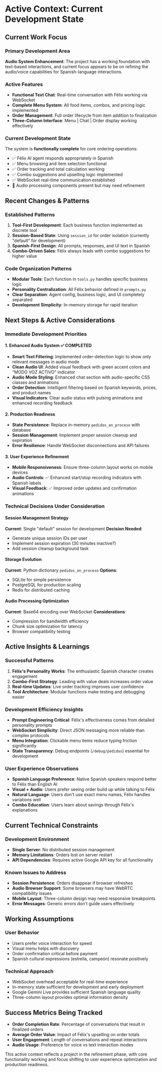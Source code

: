 # Active Context: Current Development State

## Current Work Focus

### Primary Development Area
**Audio System Enhancement**: The project has a working foundation with text-based interactions, and current focus appears to be on refining the audio/voice capabilities for Spanish-language interactions.

### Active Features
- **Functional Text Chat**: Real-time conversation with Félix working via WebSocket
- **Complete Menu System**: All food items, combos, and pricing logic implemented
- **Order Management**: Full order lifecycle from item addition to finalization
- **Three-Column Interface**: Menu | Chat | Order display working effectively

### Current Development State
The system is **functionally complete** for core ordering operations:
- ✅ Félix AI agent responds appropriately in Spanish
- ✅ Menu browsing and item selection functional
- ✅ Order tracking and total calculation working
- ✅ Combo suggestions and upselling logic implemented
- ✅ WebSocket real-time communication established
- 🔄 Audio processing components present but may need refinement

## Recent Changes & Patterns

### Established Patterns
1. **Tool-First Development**: Each business function implemented as discrete tool
2. **Session-Based State**: Using `session_id` for order isolation (currently "default" for development)
3. **Spanish-First Design**: All prompts, responses, and UI text in Spanish
4. **Combo-Driven Sales**: Félix always leads with combo suggestions for higher value

### Code Organization Patterns
- **Modular Tools**: Each function in `tools.py` handles specific business logic
- **Personality Centralization**: All Félix behavior defined in `prompts.py`
- **Clear Separation**: Agent config, business logic, and UI completely separated
- **Development Simplicity**: In-memory storage for rapid iteration

## Next Steps & Active Considerations

### Immediate Development Priorities

#### 1. Enhanced Audio System ✅ COMPLETED
- **Smart Text Filtering**: Implemented order-detection logic to show only relevant messages in audio mode
- **Clean Audio UI**: Added visual feedback with green accent colors and "MODO VOZ ACTIVO" indicator
- **Audio Mode Styling**: Enhanced chat section with audio-specific CSS classes and animations
- **Order Detection**: Intelligent filtering based on Spanish keywords, prices, and product names
- **Visual Indicators**: Clear audio status with pulsing animations and enhanced recording feedback

#### 2. Production Readiness
- **State Persistence**: Replace in-memory `pedidos_en_proceso` with database
- **Session Management**: Implement proper session cleanup and expiration
- **Error Resilience**: Handle WebSocket disconnections and API failures

#### 3. User Experience Refinement
- **Mobile Responsiveness**: Ensure three-column layout works on mobile devices
- **Audio Controls**: ✅ Enhanced start/stop recording indicators with Spanish labels
- **Visual Feedback**: ✅ Improved order updates and confirmation animations

### Technical Decisions Under Consideration

#### Session Management Strategy
**Current**: Single "default" session for development
**Decision Needed**: 
- Generate unique session IDs per user
- Implement session expiration (30 minutes inactive?)
- Add session cleanup background task

#### Storage Evolution
**Current**: Python dictionary `pedidos_en_proceso`
**Options**:
- SQLite for simple persistence
- PostgreSQL for production scaling
- Redis for distributed caching

#### Audio Processing Optimization
**Current**: Base64 encoding over WebSocket
**Considerations**:
- Compression for bandwidth efficiency
- Chunk size optimization for latency
- Browser compatibility testing

## Active Insights & Learnings

### Successful Patterns
1. **Félix's Personality Works**: The enthusiastic Spanish character creates engagement
2. **Combo-First Strategy**: Leading with value deals increases order value
3. **Real-time Updates**: Live order tracking improves user confidence
4. **Tool Architecture**: Modular functions make testing and debugging easier

### Development Efficiency Insights
- **Prompt Engineering Critical**: Félix's effectiveness comes from detailed personality prompts
- **WebSocket Simplicity**: Direct JSON messaging more reliable than complex protocols
- **Menu Integration**: Clickable menu items reduce typing friction significantly
- **State Transparency**: Debug endpoints (`/debug/pedidos`) essential for development

### User Experience Observations
- **Spanish Language Preference**: Native Spanish speakers respond better to Félix than English AI
- **Visual + Audio**: Users prefer seeing order build up while talking to Félix
- **Natural Language**: Users don't use exact menu names, Félix handles variations well
- **Combo Education**: Users learn about savings through Félix's explanations

## Current Technical Constraints

### Development Environment
- **Single Server**: No distributed session management
- **Memory Limitations**: Orders lost on server restart
- **API Dependencies**: Requires active Google API key for all functionality

### Known Issues to Address
- **Session Persistence**: Orders disappear if browser refreshes
- **Audio Browser Support**: Some browsers may have WebRTC compatibility issues
- **Mobile Layout**: Three-column design may need responsive breakpoints
- **Error Messages**: Generic errors don't guide users effectively

## Working Assumptions

### User Behavior
- Users prefer voice interaction for speed
- Visual menu helps with discovery
- Order confirmation critical before payment
- Spanish cultural expressions (estrella, campeón) resonate positively

### Technical Approach
- WebSocket overhead acceptable for real-time experience
- In-memory state sufficient for development and early deployment
- Google Gemini Live provides sufficient Spanish language quality
- Three-column layout provides optimal information density

## Success Metrics Being Tracked
- **Order Completion Rate**: Percentage of conversations that result in finalized orders
- **Average Order Value**: Impact of Félix's upselling on order totals
- **User Engagement**: Length of conversations and repeat interactions
- **Audio Usage**: Preference for voice vs text interaction modes

This active context reflects a project in the refinement phase, with core functionality working and focus shifting to user experience optimization and production readiness.
